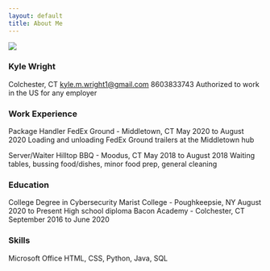 ```yaml
---
layout: default
title: About Me
---
```


<img class="profile-picture" src="{{site.baseurl}}/{{site.profile-picture}}">

### Kyle Wright
Colchester, CT
kyle.m.wright1@gmail.com
8603833743
Authorized to work in the US for any employer

### Work Experience

Package Handler
FedEx Ground - Middletown, CT
May 2020 to August 2020
Loading and unloading FedEx Ground trailers at the Middletown hub

Server/Waiter
Hilltop BBQ - Moodus, CT
May 2018 to August 2018
Waiting tables, bussing food/dishes, minor food prep, general cleaning

### Education

College Degree in Cybersecurity
Marist College - Poughkeepsie, NY
August 2020 to Present
High school diploma
Bacon Academy - Colchester, CT
September 2016 to June 2020

### Skills

Microsoft Office
HTML, CSS, Python, Java, SQL